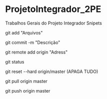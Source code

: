 # ProjetoIntegrador_2PE
Trabalhos Gerais do Projeto Integrador
Snipets

git add "Arquivos"

git commit -m "Descrição"

git remote add origin "Adress"

git status

git reset --hard origin/master (APAGA TUDO)

git pull origin master

git push origin master
